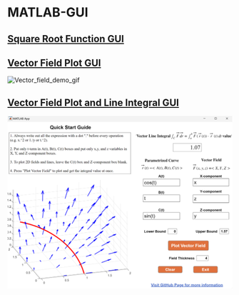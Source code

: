 # MATLAB-GUI

## [Square Root Function GUI](./square_root_function/)

## [Vector Field Plot GUI](./vector_field_plot/)

![Vector_field_demo_gif](https://github.com/Ai4Math/MATLAB-GUI/assets/114793725/1a664f2f-7337-4585-86d0-f0de98aaad34)

## [Vector Field Plot and Line Integral GUI](./line_integral/)

<img src="line_integral/demo/vector_field_line_integral_3d.png" width="600"/>
